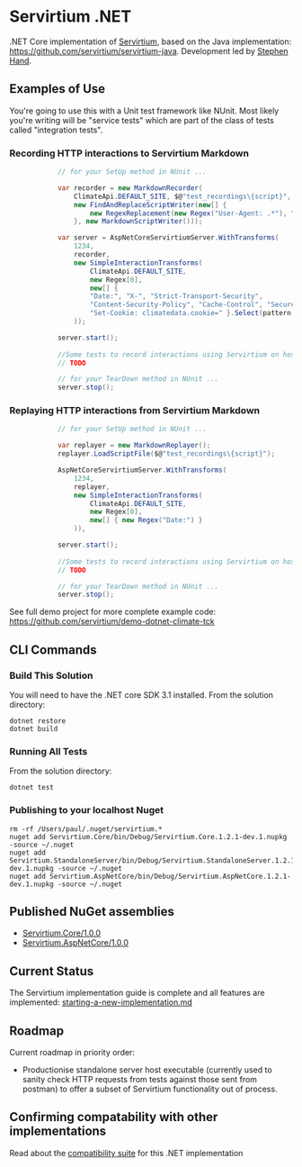 # Servirtium .NET

.NET Core implementation of [Servirtium](https://servirtium.dev), based on the Java implementation: https://github.com/servirtium/servirtium-java. Development led by [Stephen Hand](https://twitter.com/HandStephen).

## Examples of Use

You're going to use this with a Unit test framework like NUnit. Most likely you're writing will be "service tests" which are part of the class of tests called "integration tests".

### Recording HTTP interactions to Servirtium Markdown

```csharp
            // for your SetUp method in NUnit ...

            var recorder = new MarkdownRecorder(
                ClimateApi.DEFAULT_SITE, $@"test_recordings\{script}",
                new FindAndReplaceScriptWriter(new[] {
                    new RegexReplacement(new Regex("User-Agent: .*"), "User-Agent: Servirtium-Testing")
                }, new MarkdownScriptWriter()));

            var server = AspNetCoreServirtiumServer.WithTransforms(
                1234,
                recorder,
                new SimpleInteractionTransforms(
                    ClimateApi.DEFAULT_SITE,
                    new Regex[0],
                    new[] {
                    "Date:", "X-", "Strict-Transport-Security",
                    "Content-Security-Policy", "Cache-Control", "Secure", "HttpOnly",
                    "Set-Cookie: climatedata.cookie=" }.Select(pattern => new Regex(pattern))
                ));

            server.start();
            
            //Some tests to record interactions using Servirtium on host 'localhost:1234'
            // TODO

            // for your TearDown method in NUnit ...
            server.stop();
```

### Replaying HTTP interactions from Servirtium Markdown

```csharp
            // for your SetUp method in NUnit ...

            var replayer = new MarkdownReplayer();
            replayer.LoadScriptFile($@"test_recordings\{script}");

            AspNetCoreServirtiumServer.WithTransforms(
                1234,
                replayer,
                new SimpleInteractionTransforms(
                    ClimateApi.DEFAULT_SITE,
                    new Regex[0],
                    new[] { new Regex("Date:") }
                )),

            server.start();
            
            //Some tests to record interactions using Servirtium on host 'localhost:1234'
            // TODO

            // for your TearDown method in NUnit ...
            server.stop();
```

See full demo project for more complete example code: https://github.com/servirtium/demo-dotnet-climate-tck

## CLI Commands

### Build This Solution

You will need to have the .NET core SDK 3.1 installed. From the solution directory:

```
dotnet restore
dotnet build
````

### Running All Tests

From the solution directory:

`dotnet test`

### Publishing to your localhost Nuget

```
rm -rf /Users/paul/.nuget/servirtium.*
nuget add Servirtium.Core/bin/Debug/Servirtium.Core.1.2.1-dev.1.nupkg -source ~/.nuget
nuget add Servirtium.StandaloneServer/bin/Debug/Servirtium.StandaloneServer.1.2.1-dev.1.nupkg -source ~/.nuget
nuget add Servirtium.AspNetCore/bin/Debug/Servirtium.AspNetCore.1.2.1-dev.1.nupkg -source ~/.nuget
```

## Published NuGet assemblies

* [Servirtium.Core/1.0.0](https://www.nuget.org/packages/Servirtium.Core/1.0.0)
* [Servirtium.AspNetCore/1.0.0](https://www.nuget.org/packages/Servirtium.AspNetCore/1.0.0)

## Current Status

The Servirtium implementation guide is complete and all features are implemented: [starting-a-new-implementation.md](https://github.com/servirtium/README/blob/master/starting-a-new-implementation.md)

## Roadmap

Current roadmap in priority order:

* Productionise standalone server host executable (currently used to sanity check HTTP requests from tests against those sent from postman) to offer a subset of Servirtium functionality out of process.

## Confirming compatability with other implementations

Read about the [compatibility suite](COMPATIBILITY_SUITE.md) for this .NET implementation